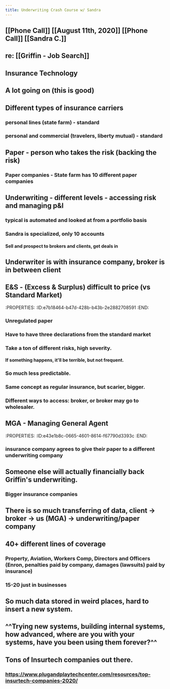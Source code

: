 ```yaml
---
title: Underwriting Crash Course w/ Sandra
---
```


## [[Phone Call]] [[August 11th, 2020]] [[Phone Call]] [[Sandra C.]]

## re: [[Griffin - Job Search]]

## 

## Insurance Technology

## 

## A lot going on (this is good)

## 

## Different types of insurance carriers
### personal lines (state farm) - standard

### personal and commercial (travelers, liberty mutual) - standard

## Paper - person who takes the risk (backing the risk)
### Paper companies - State farm has 10 different paper companies

## Underwriting - different levels - accessing risk and managing p&l
### typical is automated and looked at from a portfolio basis

### Sandra is specialized, only 10 accounts 
#### Sell and prospect to brokers and clients, get deals in

## Underwriter is with insurance company, broker is in between client 

## E&S - (Excess & Surplus) difficult to price (vs Standard Market)
:PROPERTIES:
:ID:e7b18464-b47d-428b-b43b-2e2882708591
:END:
### Unregulated paper

### Have to have three declarations from the standard market

### Take a ton of different risks, high severity.
#### If something happens, it'll be terrible, but not frequent.

### So much less predictable.

### Same concept as regular insurance, but scarier, bigger.

### Different ways to access: broker, or broker may go to wholesaler.

## MGA - Managing General Agent
:PROPERTIES:
:ID:e43e1b8c-0665-4601-8614-f67790d3393c
:END:
### insurance company agrees to give their paper to a different underwriting company

## Someone else will actually financially back Griffin's underwriting.
### Bigger insurance companies 

## There is so much transferring of data, client -> broker -> us (MGA) -> underwriting/paper company

## 40+ different lines of coverage
### Property, Aviation, Workers Comp, Directors and Officers (Enron, penalties paid by company, damages (lawsuits) paid by insurance)

### 15-20 just in businesses

## So much data stored in weird places, hard to insert a new system.

## ^^Trying new systems, building internal systems, how advanced, where are you with your systems, have you been using them forever?^^

## Tons of Insurtech companies out there.
### https://www.plugandplaytechcenter.com/resources/top-insurtech-companies-2020/
